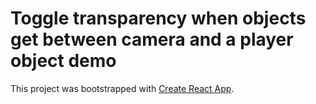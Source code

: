 # Toggle transparency when objects get between camera and a player object demo

This project was bootstrapped with [Create React App](https://github.com/facebook/create-react-app).
